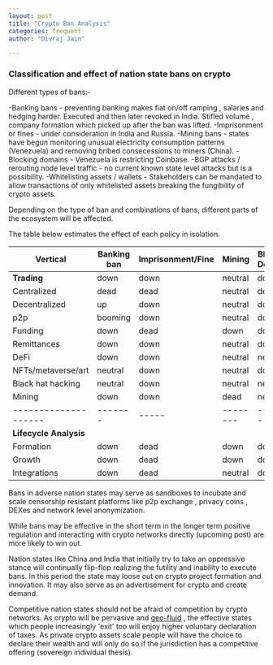 ```yaml
---
layout: post
title: "Crypto Ban Analysis"
categories: frequent
author: "Divraj Jain"

---
```


### Classification and effect of nation state bans on crypto


Different types of bans:-

-Banking bans - preventing banking makes fiat on/off ramping , salaries and hedging harder. Executed and then later revoked in India. Stifled volume , company formation which picked up after the ban was lifted.
-Imprisonment or fines - under consideration in India and Russia.
-Mining bans  - states have begun monitoring unusual electricity consumption patterns (Venezuela) and removing bribed consecessions to miners (China).
-Blocking domains - Venezuela is restricting Coinbase. 
-BGP attacks / rerouting node level traffic - no current known state level attacks but is a possibility. 
-Whitelisting assets / wallets - Stakeholders can be mandated to allow transactions of only whitelisted assets breaking the fungibility of crypto assets.

Depending on the type of ban and combinations of bans, different parts of the ecosystem will be affected.

The table below estimates the effect of each policy in isolation.

| Vertical  		 |Banking ban|Imprisonment/Fine|Mining|Blocking Domains|Network Level|Whitelisting
|--------------------|-------|-----|--------|-------|----|-------|
|**Trading**  		 |down   |down |neutral |down   |down|down   |
|	Centralized      |dead   |dead |neutral |dead   |dead|down	 |
|	Decentralized  	 |up   	 |down |neutral |down   |down|neutral
|	p2p              |booming|down |neutral |down   |down|up|
|Funding             |down   |dead |down   	|down   |down|down|
|Remittances		 |down   |down |neutral |down   |down|neutral|
|DeFi   			 |down   |down |neutral |neutral|down|neutral|
|NFTs/metaverse/art  |neutral|down |neutral |down   |down|neutral|
|Black hat hacking   |neutral|down |neutral |neutral|down|neutral|
|Mining              |down   |down |dead    |neutral|dead|down   |
|--------------------|-------|-----|--------|-------|----|
|**Lifecycle Analysis**|    |	|	|	|	|
|Formation           |down|dead|down|down|down|down|
|Growth      		 |down|dead|down|down|down|down|
|Integrations		 |down|dead|neutral|down|down|down|


Bans in adverse nation states may serve as sandboxes to incubate and scale censorship resistant platforms like p2p exchange , privacy coins ,  DEXes and network level anonymization. 

While bans may be effective in the short term in the longer term positive regulation and interacting with crypto networks directly (upcoming post) are more likely to win out.

Nation states like China and India that initially try to take an oppressive stance will continually flip-flop realizing the futility and inability to execute bans. In this period the state may loose out on crypto project formation and innovation. It may also serve as an advertisement for crypto and create demand.

Competitive nation states should not be afraid of competition by crypto networks. As crypto will be pervasive and [geo-fluid](http://www.divraj.com/posts/crypto-geo-fluidity) , the effective states which people increasingly 'exit' too will enjoy higher voluntary declaration of taxes. As private crypto assets scale people will have the choice to declare their wealth and will only do so if the jurisdiction has a competitive offering (sovereign individual thesis). 
 



